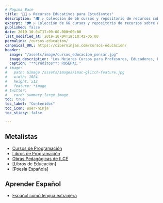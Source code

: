 ```yaml
---
# Página Base
title: "👨‍🏫 ▷ Recursos Educativos para Estudiantes"
description: "🎓 ▷ Colección de 66 cursos y repositorio de recursos sobre aprendizaje, educación, pedagogía, metodologías; y enfocados a la mejora de la enseñanza."
excerpt: "🎓 ▷ Colección de 66 cursos y repositorio de recursos sobre aprendizaje, educación, pedagogía, metodologías; y enfocados a la mejora de la enseñanza."
published: false
date: 2019-10-04T17:00:00.000+00:00
last_modified_at: 2019-10-04T19:10:42-05:00
permalink: /cursos-educacion/
canonical_URL: https://ciberninjas.com/cursos-educacion/
header:
  image: "/assets/image/cursos_educacion_pensar.jpg"
  image_description: "Los Mejores Cursos para Profesores, Educadores, Pegagogos y Profesionales de la Educación \ Visto en Ciberninjas"
  caption: "**Créditos**: ROSEPAC."
# image: 
#   path: &image /assets/images/imac-glitch-feature.jpg
#   width: 1024
#   height: 512
#   feature: *image
# twitter:
#   card: summary_large_image
toc: true
toc_label: "Contenidos"
toc_icon: user-ninja
toc_sticky: false

---
```


## Metalistas
- [Cursos de Programación](https://kutt.it/Cursos)
- [Libros de Programación](http://kutt.it/biblioteca)
- [Obras Pedagógicas de ILCE](http://bibliotecadigital.ilce.edu.mx/Colecciones/Pedagogicas/)
- [Libros de Educación]
- [Poesía Española]

## Aprender Español

- [Español como lengua extranjera](https://cvc.cervantes.es/ensenanza/actividades_ave/aveteca.htm)
<!-- https://www.speakinglatino.com/free-spanish-resources-for-teachers/ -->